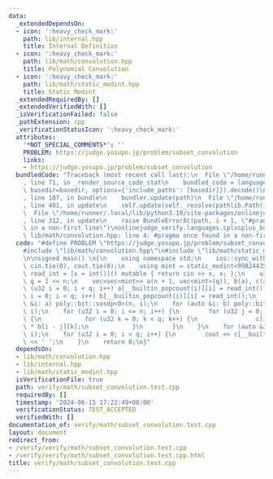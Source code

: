 ```yaml
---
data:
  _extendedDependsOn:
  - icon: ':heavy_check_mark:'
    path: lib/internal.hpp
    title: Internal Definition
  - icon: ':heavy_check_mark:'
    path: lib/math/convolution.hpp
    title: Polynomial Convolution
  - icon: ':heavy_check_mark:'
    path: lib/math/static_modint.hpp
    title: Static Modint
  _extendedRequiredBy: []
  _extendedVerifiedWith: []
  _isVerificationFailed: false
  _pathExtension: cpp
  _verificationStatusIcon: ':heavy_check_mark:'
  attributes:
    '*NOT_SPECIAL_COMMENTS*': ''
    PROBLEM: https://judge.yosupo.jp/problem/subset_convolution
    links:
    - https://judge.yosupo.jp/problem/subset_convolution
  bundledCode: "Traceback (most recent call last):\n  File \"/home/runner/.local/lib/python3.10/site-packages/onlinejudge_verify/documentation/build.py\"\
    , line 71, in _render_source_code_stat\n    bundled_code = language.bundle(stat.path,\
    \ basedir=basedir, options={'include_paths': [basedir]}).decode()\n  File \"/home/runner/.local/lib/python3.10/site-packages/onlinejudge_verify/languages/cplusplus.py\"\
    , line 187, in bundle\n    bundler.update(path)\n  File \"/home/runner/.local/lib/python3.10/site-packages/onlinejudge_verify/languages/cplusplus_bundle.py\"\
    , line 401, in update\n    self.update(self._resolve(pathlib.Path(included), included_from=path))\n\
    \  File \"/home/runner/.local/lib/python3.10/site-packages/onlinejudge_verify/languages/cplusplus_bundle.py\"\
    , line 312, in update\n    raise BundleErrorAt(path, i + 1, \"#pragma once found\
    \ in a non-first line\")\nonlinejudge_verify.languages.cplusplus_bundle.BundleErrorAt:\
    \ lib/math/convolution.hpp: line 4: #pragma once found in a non-first line\n"
  code: "#define PROBLEM \"https://judge.yosupo.jp/problem/subset_convolution\"\n\n\
    #include \"lib/math/convolution.hpp\"\n#include \"lib/math/static_modint.hpp\"\
    \n\nsigned main() \n{\n    using namespace std;\n    ios::sync_with_stdio(false);\
    \ cin.tie(0), cout.tie(0);\n    using mint = static_modint<998244353>;\n    auto\
    \ read_int = [x = int()]() mutable { return cin >> x, x; };\n    u32 n = read_int(),\
    \ q = 1 << n;\n    vec<vec<mint>> a(n + 1, vec<mint>(q)), b(a), c(a);\n    for\
    \ (u32 i = 0; i < q; i++) a[__builtin_popcount(i)][i] = read_int();\n    for (u32\
    \ i = 0; i < q; i++) b[__builtin_popcount(i)][i] = read_int();\n    for (auto\
    \ &i: a) poly::bit::sosdp<0>(n, i);\n    for (auto &i: b) poly::bit::sosdp<0>(n,\
    \ i);\n    for (u32 i = 0; i <= n; i++) {\n        for (u32 j = 0; j <= i; j++)\
    \ {\n            for (u32 k = 0; k < q; k++) {\n                c[i][k] += a[j][k]\
    \ * b[i - j][k];\n            }\n        }\n    }\n    for (auto &i: c) poly::bit::sosdp<1>(n,\
    \ i);\n    for (u32 i = 0; i < q; i++) {\n        cout << c[__builtin_popcount(i)][i].val()\
    \ << ' ';\n    }\n    return 0;\n}"
  dependsOn:
  - lib/math/convolution.hpp
  - lib/internal.hpp
  - lib/math/static_modint.hpp
  isVerificationFile: true
  path: verify/math/subset_convolution.test.cpp
  requiredBy: []
  timestamp: '2024-06-15 17:22:49+08:00'
  verificationStatus: TEST_ACCEPTED
  verifiedWith: []
documentation_of: verify/math/subset_convolution.test.cpp
layout: document
redirect_from:
- /verify/verify/math/subset_convolution.test.cpp
- /verify/verify/math/subset_convolution.test.cpp.html
title: verify/math/subset_convolution.test.cpp
---
```

